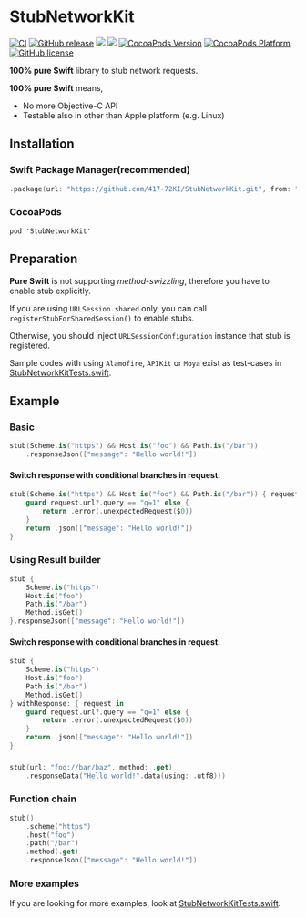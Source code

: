 # StubNetworkKit

[![CI](https://github.com/417-72KI/StubNetworkKit/actions/workflows/ci.yml/badge.svg)](https://github.com/417-72KI/StubNetworkKit/actions/workflows/ci.yml)
[![GitHub release](https://img.shields.io/github/release/417-72KI/StubNetworkKit/all.svg)](https://github.com/417-72KI/StubNetworkKit/releases)
[![](https://img.shields.io/endpoint?url=https%3A%2F%2Fswiftpackageindex.com%2Fapi%2Fpackages%2F417-72KI%2FStubNetworkKit%2Fbadge%3Ftype%3Dswift-versions)](https://swiftpackageindex.com/417-72KI/StubNetworkKit)
[![](https://img.shields.io/endpoint?url=https%3A%2F%2Fswiftpackageindex.com%2Fapi%2Fpackages%2F417-72KI%2FStubNetworkKit%2Fbadge%3Ftype%3Dplatforms)](https://swiftpackageindex.com/417-72KI/StubNetworkKit)
[![CocoaPods Version](http://img.shields.io/cocoapods/v/StubNetworkKit.svg?style=flat)](http://cocoapods.org/pods/StubNetworkKit)
[![CocoaPods Platform](http://img.shields.io/cocoapods/p/StubNetworkKit.svg?style=flat)](http://cocoapods.org/pods/StubNetworkKit)
[![GitHub license](https://img.shields.io/github/license/417-72KI/StubNetworkKit)](https://github.com/417-72KI/StubNetworkKit/blob/main/LICENSE)

**100% pure Swift** library to stub network requests.

**100% pure Swift** means, 
- No more Objective-C API
- Testable also in other than Apple platform (e.g. Linux)

## Installation
### Swift Package Manager(recommended)

```swift:Package.swift
.package(url: "https://github.com/417-72KI/StubNetworkKit.git", from: "0.0.2"),
```

### CocoaPods
```ruby:Podfile
pod 'StubNetworkKit'
```

## Preparation
**Pure Swift** is not supporting *method-swizzling*, therefore you have to enable stub explicitly.

If you are using `URLSession.shared` only, you can call `registerStubForSharedSession()` to enable stubs.

Otherwise, you should inject `URLSessionConfiguration` instance that stub is registered.

Sample codes with using `Alamofire`, `APIKit` or `Moya` exist as test-cases in [StubNetworkKitTests.swift](https://github.com/417-72KI/StubNetworkKit/blob/main/Tests/StubNetworkKitTests/StubNetworkKitTests.swift).

## Example
### Basic

```swift
stub(Scheme.is("https") && Host.is("foo") && Path.is("/bar"))
    .responseJson(["message": "Hello world!"])
```

#### Switch response with conditional branches in request.

```swift
stub(Scheme.is("https") && Host.is("foo") && Path.is("/bar")) { request in
    guard request.url?.query == "q=1" else {
        return .error(.unexpectedRequest($0))
    }
    return .json(["message": "Hello world!"])
}
```

### Using Result builder
```swift
stub {
    Scheme.is("https")
    Host.is("foo")
    Path.is("/bar")
    Method.isGet()
}.responseJson(["message": "Hello world!"])
```

#### Switch response with conditional branches in request.

```swift
stub {
    Scheme.is("https")
    Host.is("foo")
    Path.is("/bar")
    Method.isGet()
} withResponse: { request in
    guard request.url?.query == "q=1" else {
        return .error(.unexpectedRequest($0))
    }
    return .json(["message": "Hello world!"]) 
}
```

### 
```swift
stub(url: "foo://bar/baz", method: .get)
    .responseData("Hello world!".data(using: .utf8)!)
```

### Function chain
```swift
stub()
    .scheme("https")
    .host("foo")
    .path("/bar")
    .method(.get)
    .responseJson(["message": "Hello world!"])
```

### More examples
If you are looking for more examples, look at [StubNetworkKitTests.swift](https://github.com/417-72KI/StubNetworkKit/blob/main/Tests/StubNetworkKitTests/StubNetworkKitTests.swift).
